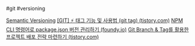 #git #versioning

[Semantic Versioning](https://semver.org/lang/ko/)
[[GIT] ⚡️ 태그 기능 및 사용법 (git tag) (tistory.com)](https://inpa.tistory.com/entry/GIT-%E2%9A%A1%EF%B8%8F-%ED%83%9C%EA%B7%B8-%EA%B8%B0%EB%8A%A5-%EB%B0%8F-%EC%82%AC%EC%9A%A9%EB%B2%95-tag)
[NPM CLI 명령어로 package.json 버전 관리하기 (foundy.io)](http://blog.foundy.io/npm-version/)
[Git Branch & Tag를 활용한 프로젝트 배포 전략 마련하기 (tistory.com)](https://waspro.tistory.com/670)
